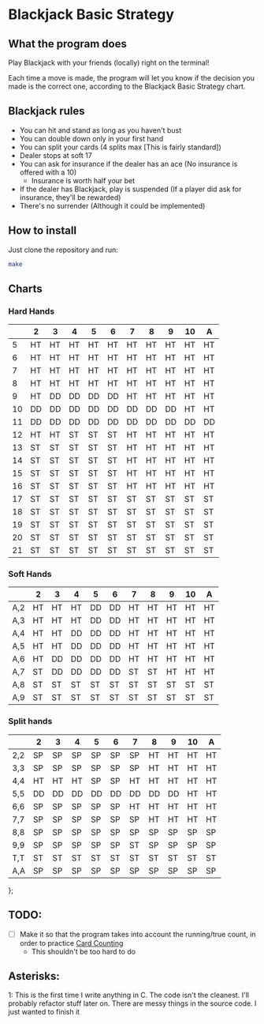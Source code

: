 # Blackjack Basic Strategy

## What the program does

Play Blackjack with your friends (locally) right on the terminal!

Each time a move is made, the program will let you know if the decision you made is the correct one, according to the Blackjack Basic Strategy chart.

## Blackjack rules
- You can hit and stand as long as you haven't bust
- You can double down only in your first hand
- You can split your cards (4 splits max [This is fairly standard])
- Dealer stops at soft 17
- You can ask for insurance if the dealer has an ace (No insurance is offered with a 10)
    - Insurance is worth half your bet
- If the dealer has Blackjack, play is suspended (If a player did ask for insurance, they'll be rewarded)
- There's no surrender (Although it could be implemented)

## How to install
Just clone the repository and run:
```sh
make
```

## Charts
### Hard Hands
|    |  2 | 3  | 4  | 5  | 6  | 7  | 8  | 9  | 10 | A  |
|----|----|----|----|----|----|----|----|----|----|----|
| 5  | HT | HT | HT | HT | HT | HT | HT | HT | HT | HT |
| 6  | HT | HT | HT | HT | HT | HT | HT | HT | HT | HT |
| 7  | HT | HT | HT | HT | HT | HT | HT | HT | HT | HT |
| 8  | HT | HT | HT | HT | HT | HT | HT | HT | HT | HT |
| 9  | HT | DD | DD | DD | DD | HT | HT | HT | HT | HT |
|10  | DD | DD | DD | DD | DD | DD | DD | DD | HT | HT |
|11  | DD | DD | DD | DD | DD | DD | DD | DD | DD | DD |
|12  | HT | HT | ST | ST | ST | HT | HT | HT | HT | HT |
|13  | ST | ST | ST | ST | ST | HT | HT | HT | HT | HT |
|14  | ST | ST | ST | ST | ST | HT | HT | HT | HT | HT |
|15  | ST | ST | ST | ST | ST | HT | HT | HT | HT | HT |
|16  | ST | ST | ST | ST | ST | HT | HT | HT | HT | HT |
|17  | ST | ST | ST | ST | ST | ST | ST | ST | ST | ST |
|18  | ST | ST | ST | ST | ST | ST | ST | ST | ST | ST |
|19  | ST | ST | ST | ST | ST | ST | ST | ST | ST | ST |
|20  | ST | ST | ST | ST | ST | ST | ST | ST | ST | ST |
|21  | ST | ST | ST | ST | ST | ST | ST | ST | ST | ST |

### Soft Hands
|   |  2 |  3 |  4 |  5 |  6 |  7 |  8 |  9 | 10 | A  |
|---|----|----|----|----|----|----|----|----|----|----|
|A,2| HT | HT | HT | DD | DD | HT | HT | HT | HT | HT |
|A,3| HT | HT | HT | DD | DD | HT | HT | HT | HT | HT |
|A,4| HT | HT | DD | DD | DD | HT | HT | HT | HT | HT |
|A,5| HT | HT | DD | DD | DD | HT | HT | HT | HT | HT |
|A,6| HT | DD | DD | DD | DD | HT | HT | HT | HT | HT |
|A,7| ST | DD | DD | DD | DD | ST | ST | HT | HT | HT |
|A,8| ST | ST | ST | ST | ST | ST | ST | ST | ST | ST |
|A,9| ST | ST | ST | ST | ST | ST | ST | ST | ST | ST |

### Split hands
|     | 2  |3   |4   |5   |6   |7   |8   |9   |10  |A  |
|-----|----|----|----|----|----|----|----|----|----|---|
| 2,2 | SP | SP | SP | SP | SP | SP | HT | HT | HT | HT|
| 3,3 | SP | SP | SP | SP | SP | SP | HT | HT | HT | HT|
| 4,4 | HT | HT | HT | SP | SP | HT | HT | HT | HT | HT|
| 5,5 | DD | DD | DD | DD | DD | DD | DD | DD | HT | HT|
| 6,6 | SP | SP | SP | SP | SP | HT | HT | HT | HT | HT|
| 7,7 | SP | SP | SP | SP | SP | SP | HT | HT | HT | HT|
| 8,8 | SP | SP | SP | SP | SP | SP | SP | SP | SP | SP|
| 9,9 | SP | SP | SP | SP | SP | ST | SP | SP | SP | SP|
| T,T | ST | ST | ST | ST | ST | ST | ST | ST | ST | ST|
| A,A | SP | SP | SP | SP | SP | SP | SP | SP | SP | SP|
};


## TODO:
- [ ] Make it so that the program takes into account the running/true count, in order to practice [Card Counting](https://en.wikipedia.org/wiki/Card_counting)
    - This shouldn't be too hard to do

## Asterisks:
1: This is the first time I write anything in C. The code isn't the cleanest. I'll probably refactor stuff later on.
There are messy things in the source code. I just wanted to finish it
